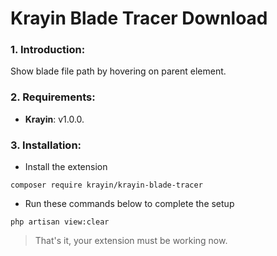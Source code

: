 # Krayin Blade Tracer Download

### 1. Introduction:
Show blade file path by hovering on parent element.

### 2. Requirements:

* **Krayin**: v1.0.0.

### 3. Installation:
* Install the extension
```
composer require krayin/krayin-blade-tracer
```

* Run these commands below to complete the setup

```
php artisan view:clear
```

> That's it, your extension must be working now.
